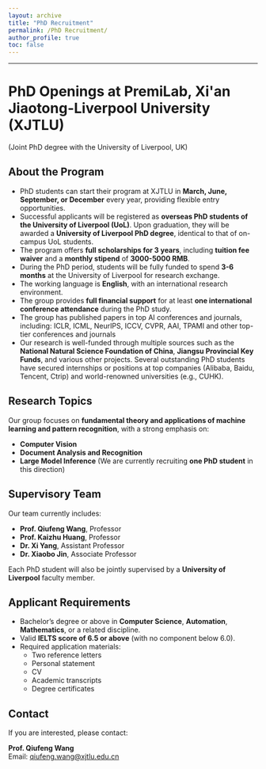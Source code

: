 ```yaml
---
layout: archive
title: "PhD Recruitment"
permalink: /PhD Recruitment/
author_profile: true
toc: false
---
```


<!-- {% include toc %} -->
---

# PhD Openings at PremiLab, Xi'an Jiaotong-Liverpool University (XJTLU)  
(Joint PhD degree with the University of Liverpool, UK)

## About the Program

- PhD students can start their program at XJTLU in **March, June, September, or December** every year, providing flexible entry opportunities.
- Successful applicants will be registered as **overseas PhD students of the University of Liverpool (UoL)**. Upon graduation, they will be awarded a **University of Liverpool PhD degree**, identical to that of on-campus UoL students.
- The program offers **full scholarships for 3 years**, including **tuition fee waiver** and a **monthly stipend** of **3000-5000 RMB**.
- During the PhD period, students will be fully funded to spend **3-6 months** at the University of Liverpool for research exchange.
- The working language is **English**, with an international research environment.
- The group provides **full financial support** for at least **one international conference attendance** during the PhD study.
- The group has published papers in top AI conferences and journals, including: ICLR, ICML, NeurIPS, ICCV, CVPR, AAI, TPAMI and other top-tier conferences and journals
- Our research is well-funded through multiple sources such as the **National Natural Science Foundation of China**, **Jiangsu Provincial Key Funds**, and various other projects. Several outstanding PhD students have secured internships or positions at top companies (Alibaba, Baidu, Tencent, Ctrip) and world-renowned universities (e.g., CUHK).



## Research Topics

Our group focuses on **fundamental theory and applications of machine learning and pattern recognition**, with a strong emphasis on:

- **Computer Vision**
- **Document Analysis and Recognition**
- **Large Model Inference** (We are currently recruiting **one PhD student** in this direction)

## Supervisory Team

Our team currently includes:

- **Prof. Qiufeng Wang**, Professor
- **Prof. Kaizhu Huang**, Professor
- **Dr. Xi Yang**, Assistant Professor
- **Dr. Xiaobo Jin**, Associate Professor

Each PhD student will also be jointly supervised by a **University of Liverpool** faculty member.


## Applicant Requirements

- Bachelor’s degree or above in **Computer Science**, **Automation**, **Mathematics**, or a related discipline.
- Valid **IELTS score of 6.5 or above** (with no component below 6.0).
- Required application materials:
  - Two reference letters
  - Personal statement
  - CV
  - Academic transcripts
  - Degree certificates

## Contact

If you are interested, please contact:

**Prof. Qiufeng Wang**  
Email: [qiufeng.wang@xjtlu.edu.cn](mailto:qiufeng.wang@xjtlu.edu.cn)
